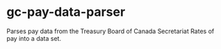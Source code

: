 # gc-pay-data-parser
Parses pay data from the Treasury Board of Canada Secretariat Rates of pay into a data set.
